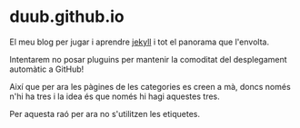 # duub.github.io
El meu blog per jugar i aprendre [jekyll](http://jekyllrb.com/) i tot el panorama que l'envolta.

Intentarem  no posar pluguins per mantenir la comoditat del desplegament automàtic a GitHub!

Així que per ara les pàgines de les categories es creen a mà, doncs només n'hi ha tres i la idea és que només hi hagi aquestes tres.

Per aquesta raó per ara no s'utilitzen les etiquetes.

